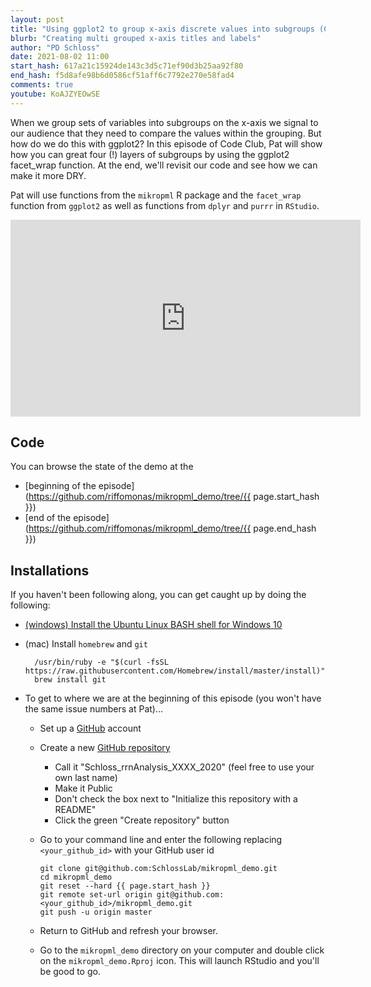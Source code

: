 ```yaml
---
layout: post
title: "Using ggplot2 to group x-axis discrete values into subgroups (CC133)"
blurb: "Creating multi grouped x-axis titles and labels"
author: "PD Schloss"
date: 2021-08-02 11:00
start_hash: 617a21c15924de143c3d5c71ef90d3b25aa92f80
end_hash: f5d8afe98b6d0586cf51aff6c7792e270e58fad4
comments: true
youtube: KoAJZYEOwSE
---
```


When we group sets of variables into subgroups on the x-axis we signal to our audience that they need to compare the values within the grouping. But how do we do this with ggplot2? In this episode of Code Club, Pat will show how you can great four (!) layers of subgroups by using the ggplot2 facet_wrap function. At the end, we'll revisit our code and see how we can make it more DRY.

Pat will use functions from the `mikropml` R package and the `facet_wrap` function from `ggplot2` as well as functions from `dplyr` and `purrr` in `RStudio`.


<iframe style="margin: 0 auto;display:block;" width="560" height="315" src="https://www.youtube.com/embed/{{ page.youtube }}" frameborder="0" allow="accelerometer; autoplay; encrypted-media; gyroscope; picture-in-picture" allowfullscreen></iframe>

## Code

You can browse the state of the demo at the
* [beginning of the episode](https://github.com/riffomonas/mikropml_demo/tree/{{ page.start_hash }})
* [end of the episode](https://github.com/riffomonas/mikropml_demo/tree/{{ page.end_hash }})


## Installations

If you haven't been following along, you can get caught up by doing the following:

* [(windows) Install the Ubuntu Linux BASH shell for Windows 10](https://itsfoss.com/install-bash-on-windows/)
* (mac) Install `homebrew` and `git`
  ```
	/usr/bin/ruby -e "$(curl -fsSL https://raw.githubusercontent.com/Homebrew/install/master/install)"
	brew install git
	```

* To get to where we are at the beginning of this episode (you won't have the same issue numbers at Pat)...
  - Set up a [GitHub](https://www.github.com) account
  - Create a new [GitHub repository](https://github.com/new)
    - Call it "Schloss_rrnAnalysis_XXXX_2020" (feel free to use your own last name)
    - Make it Public
    - Don't check the box next to "Initialize this repository with a README"
    - Click the green "Create repository" button
  - Go to your command line and enter the following replacing `<your_github_id>` with your GitHub user id

		git clone git@github.com:SchlossLab/mikropml_demo.git
		cd mikropml_demo
		git reset --hard {{ page.start_hash }}
		git remote set-url origin git@github.com:<your_github_id>/mikropml_demo.git
		git push -u origin master

  - Return to GitHub and refresh your browser.
  - Go to the `mikropml_demo` directory on your computer and double click on the `mikropml_demo.Rproj` icon. This will launch RStudio and you'll be good to go.
